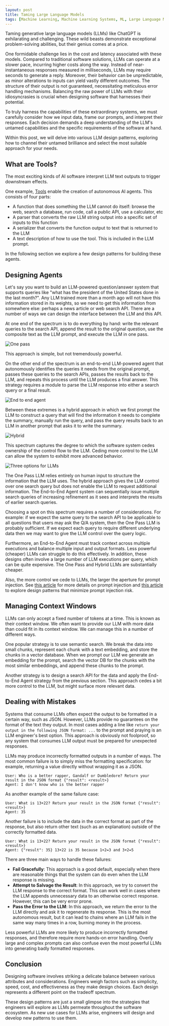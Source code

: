 ```yaml
---
layout: post
title: Taming Large Language Models
tags: [Machine Learning, Machine Learning Systems, ML, Large Language Models, GPT]
---
```

<script> 
  (function(i,s,o,g,r,a,m){i['GoogleAnalyticsObject']=r;i[r]=i[r]||function(){
  (i[r].q=i[r].q||[]).push(arguments)},i[r].l=1*new Date();a=s.createElement(o),
  m=s.getElementsByTagName(o)[0];a.async=1;a.src=g;m.parentNode.insertBefore(a,m)
  })(window,document,'script','https://www.google-analytics.com/analytics.js','ga');

  ga('create', 'UA-82391879-1', 'auto');
  ga('send', 'pageview');

</script>



Taming generative large language models (LLMs) like ChatGPT is exhilarating and challenging. These wild beasts demonstrate exceptional problem-solving abilities, but their genius comes at a price.

One formidable challenge lies in the cost and latency associated with these models. Compared to traditional software solutions, LLMs can operate at a slower pace, incurring higher costs along the way. Instead of near-instantaneous responses measured in milliseconds, LLMs may require seconds to generate a reply. Moreover, their behavior can be unpredictable, as minor alterations to inputs can yield vastly different outcomes. The structure of their output is not guaranteed, necessitating meticulous error handling mechanisms. Balancing the raw power of LLMs with their idiosyncrasies is crucial when designing software that harnesses their potential.

To truly harness the capabilities of these extraordinary systems, we must carefully consider how we input data, frame our prompts, and interpret their responses. Each decision demands a deep understanding of the LLM's untamed capabilities and the specific requirements of the software at hand.

Within this post, we will delve into various LLM design patterns, exploring how to channel their untamed brilliance and select the most suitable approach for your needs.

## What are Tools?

The most exciting kinds of AI software interpret LLM text outputs to trigger downstream effects. 

One example, [Tools](https://docs.langchain.com/docs/components/agents/tool) enable the creation of autonomous AI agents. This consists of four parts:
- A function that does something the LLM cannot do itself: browse the web, search a database, run code, call a public API, use a calculator, etc
- A parser that converts the raw LLM string output into a specific set of inputs to this function
- A serializer that converts the function output to text that is returned to the LLM
- A text description of how to use the tool. This is included in the LLM prompt.

In the following section we explore a few design patterns for building these agents.

## Designing Agents

Let's say you want to build an LLM-powered question/answer system that supports queries like "what has the president of the United States done in the last month?". Any LLM trained more than a month ago will not have this information stored in its weights, so we need to get this information from somewhere else: perhaps a news article or web search API. There are a number of ways we can design the interface between the LLM and this API.

At one end of the spectrum is to do everything by hand: write the relevant queries to the search API, append the result to the original question, use the composite text as the LLM prompt, and execute the LLM in one pass.

![One pass](/img/LLMOnePass.png)

This approach is simple, but not tremendously powerful. 


On the other end of the spectrum is an end-to-end LLM-powered agent that autonomously identifies the queries it needs from the original prompt, passes these queries to the search APIs, passes the results back to the LLM, and repeats this process until the LLM produces a final answer. This strategy requires a module to parse the LLM response into either a search query or a final result.

![End to end agent](/img/LLMEndtoEndAgent.png)


Between these extremes is a hybrid approach in which we first prompt the LLM to construct a query that will find the information it needs to complete the summary, manually run the query, and pass the query results back to an LLM in another prompt that asks it to write the summary. 

![Hybrid](/img/LLMHybrid.png)

This spectrum captures the degree to which the software system cedes ownership of the control flow to the LLM. Ceding more control to the LLM can allow the system to exhibit more advanced behavior.

![Three options for LLMs](/img/LLMsTextSketch-Spectrum.drawio.png)

The One Pass LLM relies entirely on human input to structure the information that the LLM uses. The hybrid approach gives the LLM control over one search query but does not enable the LLM to request additional information. The End-to-End Agent system can sequentially issue multiple search queries of increasing refinement as it sees and interprets the results of earlier search queries. 

Choosing a spot on this spectrum requires a number of considerations. For example: if we expect the same query to the search API to be applicable to all questions that users may ask the Q/A system, then the One Pass LLM is probably sufficient. If we expect each query to require different underlying data then we may want to give the LLM control over the query logic.

Furthermore, an End-to-End Agent must track context across multiple executions and balance multiple input and output formats. Less powerful (cheaper) LLMs can struggle to do this effectively. In addition, these designs often involve a large number of LLM executions per query, which can be quite expensive. The One Pass and Hybrid LLMs are substantially cheaper.

Also, the more control we cede to LLMs, the larger the aperture for prompt injection. See [this article](https://simonwillison.net/2023/Apr/14/worst-that-can-happen/) for more details on prompt injection and [this article](https://simonwillison.net/2023/Apr/25/dual-llm-pattern/) to explore design patterns that minimize prompt injection risk.


## Managing Context Windows

LLMs can only accept a fixed number of tokens at a time. This is known as their context window. We often want to provide our LLM with more data than could fit in its context window. We can manage this in a number of different ways. 

One popular strategy is to use semantic search. We break the data into small chunks, represent each chunk with a text embedding, and store the chunks in a vector database. When we prompt our LLM we generate an embedding for the prompt, search the vector DB for the chunks with the most similar embeddings, and append these chunks to the prompt. 

Another strategy is to design a search API for the data and apply the End-to-End Agent strategy from the previous section. This approach cedes a bit more control to the LLM, but might surface more relevant data. 

## Dealing with Mistakes

Systems that consume LLMs often expect the output to be formatted in a certain way, such as JSON. However, LLMs provide no guarantees on the format of the text they output. In most cases adding a line like `return your output in the following JSON format: ...` to the prompt and praying is an LLM engineer's best option. This approach is obviously not foolproof, so any system that consumes LLM output must be prepared for unexpected responses. 

LLMs may produce incorrectly formatted outputs in a number of ways. The most common failure is to simply miss the formatting specification: for example, returning a value directly without wrapping it as a JSON. 
```
User: Who is a better rapper, Gandalf or Dumbledore? Return your result in the JSON format {"result": <result>}
Agent: I don't know who is the better rapper
```
As another example of the same failure case:
```
User: What is 13+22? Return your result in the JSON format {"result": <result>}
Agent: 35
```

Another failure is to include the data in the correct format as part of the response, but also return other text (such as an explanation) outside of the correctly formatted data.
```
User: What is 13+22? Return your result in the JSON format {"result": <result>}
Agent: {"result": 35} 13+22 is 35 because 1+2=3 and 3+2=5
```

There are three main ways to handle these failures:
- **Fail Gracefully**: This approach is a good default, especially when there are reasonable things that the system can do even when the LLM response is missing.
- **Attempt to Salvage the Result**: In this approach, we try to convert the LLM response to the correct format. This can work well in cases where the LLM appends unnecessary data to an otherwise correct response. However, this can be very error prone. 
- **Pass the Error to the LLM**: In this approach, we return the error to the LLM directly and ask it to regenerate its response. This is the most autonomous result, but it can lead to chains where an LLM fails in the same way many times in a row, burning money in the process. 

Less powerful LLMs are more likely to produce incorrectly formatted responses, and therefore require more hands-on error handling.  Overly large and complex prompts can also confuse even the most powerful LLMs into generating badly formatted responses.



## Conclusion

Designing software involves striking a delicate balance between various attributes and considerations. Engineers weigh factors such as simplicity, speed, cost, and effectiveness as they make design choices. Each design represents a different point on the tradeoff spectrum.

These design patterns are just a small glimpse into the strategies that engineers will explore as LLMs permeate throughout the software ecosystem. As new use cases for LLMs arise, engineers will design and develop new patterns to use them.

